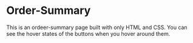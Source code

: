 # Order-Summary
This is an ordeer-summary page built with only HTML and CSS. You can see the hover states of the buttons when you hover around them.
